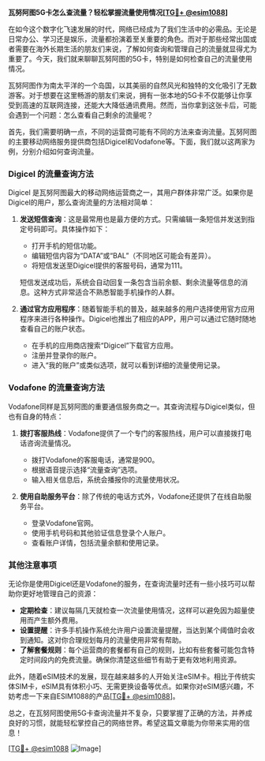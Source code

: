 **瓦努阿图5G卡怎么查流量？轻松掌握流量使用情况[[TG💪+ @esim1088](https://t.me/s/esim1088)]**

在如今这个数字化飞速发展的时代，网络已经成为了我们生活中的必需品。无论是日常办公、学习还是娱乐，流量都扮演着至关重要的角色。而对于那些经常出国或者需要在海外长期生活的朋友们来说，了解如何查询和管理自己的流量就显得尤为重要了。今天，我们就来聊聊瓦努阿图的5G卡，特别是如何检查自己的流量使用情况。

瓦努阿图作为南太平洋的一个岛国，以其美丽的自然风光和独特的文化吸引了无数游客。对于想要在这里畅游的朋友们来说，拥有一张本地的5G卡不仅能够让你享受到高速的互联网连接，还能大大降低通讯费用。然而，当你拿到这张卡后，可能会遇到一个问题：怎么查看自己剩余的流量呢？

首先，我们需要明确一点，不同的运营商可能有不同的方法来查询流量。瓦努阿图的主要移动网络服务提供商包括Digicel和Vodafone等。下面，我们就以这两家为例，分别介绍如何查询流量。

### Digicel 的流量查询方法

Digicel 是瓦努阿图最大的移动网络运营商之一，其用户群体非常广泛。如果你是Digicel的用户，那么查询流量的方法相对简单：

1. **发送短信查询**：这是最常用也是最方便的方式。只需编辑一条短信并发送到指定号码即可。具体操作如下：
   - 打开手机的短信功能。
   - 编辑短信内容为“DATA”或“BAL”（不同地区可能会有差异）。
   - 将短信发送至Digicel提供的客服号码，通常为111。
   
   短信发送成功后，系统会自动回复一条包含当前余额、剩余流量等信息的消息。这种方式非常适合不熟悉智能手机操作的人群。

2. **通过官方应用程序**：随着智能手机的普及，越来越多的用户选择使用官方应用程序来进行各种操作。Digicel也推出了相应的APP，用户可以通过它随时随地查看自己的账户状态。
   - 在手机的应用商店搜索“Digicel”下载官方应用。
   - 注册并登录你的账户。
   - 进入“我的账户”或类似选项，就可以看到详细的流量使用记录。

### Vodafone 的流量查询方法

Vodafone同样是瓦努阿图的重要通信服务商之一。其查询流程与Digicel类似，但也有自身的特点：

1. **拨打客服热线**：Vodafone提供了一个专门的客服热线，用户可以直接拨打电话咨询流量情况。
   - 拨打Vodafone的客服电话，通常是900。
   - 根据语音提示选择“流量查询”选项。
   - 输入相关信息后，系统会播报你的流量使用状况。

2. **使用自助服务平台**：除了传统的电话方式外，Vodafone还提供了在线自助服务平台。
   - 登录Vodafone官网。
   - 使用手机号码和其他验证信息登录个人账户。
   - 查看账户详情，包括流量余额和使用记录。

### 其他注意事项

无论你是使用Digicel还是Vodafone的服务，在查询流量时还有一些小技巧可以帮助你更好地管理自己的资源：

- **定期检查**：建议每隔几天就检查一次流量使用情况，这样可以避免因为超量使用而产生额外费用。
- **设置提醒**：许多手机操作系统允许用户设置流量提醒，当达到某个阈值时会收到通知。这对你合理规划每月的流量使用非常有帮助。
- **了解套餐规则**：每个运营商的套餐都有自己的规则，比如有些套餐可能包含特定时间段内的免费流量。确保你清楚这些细节有助于更有效地利用资源。

此外，随着eSIM技术的发展，现在越来越多的人开始关注eSIM卡。相比于传统实体SIM卡，eSIM具有体积小巧、无需更换设备等优点。如果你对eSIM感兴趣，不妨考虑一下来自ESIM1088的产品[[TG💪+ @esim1088](https://t.me/s/esim1088)]。

总之，在瓦努阿图使用5G卡查询流量并不复杂，只要掌握了正确的方法，并养成良好的习惯，就能轻松掌控自己的网络世界。希望这篇文章能为你带来实用的信息！

[[TG💪+ @esim1088](https://t.me/s/esim1088) ![Image](https://i.postimg.cc/4NQfJmqS/Snipaste-2025-05-13-00-14-12.png)]